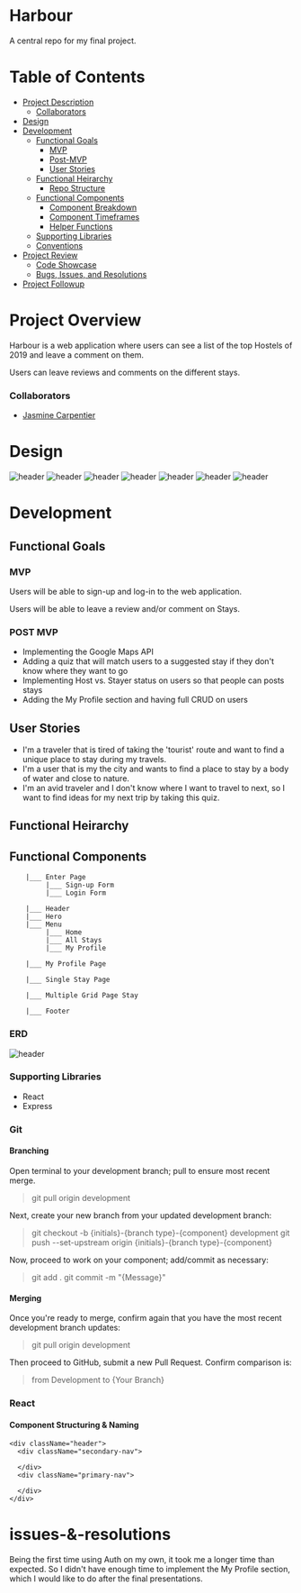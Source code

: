 # Harbour

A central repo for my final project.

# Table of Contents

- [Project Description](#project-description)
  - [Collaborators](#collaborators)
- [Design](#design)
- [Development](#development)
  - [Functional Goals](#functional-goals)
    - [MVP](#mvp)
    - [Post-MVP](#post-mvp)
    - [User Stories](#user-stories)
  - [Functional Heirarchy](#functional-heirarchy)
    - [Repo Structure](#repo-structure)
  - [Functional Components](#functional-components)
    - [Component Breakdown](#component-breakdown)
    - [Component Timeframes](#component-timeframes)
    - [Helper Functions](#helper-functions)
  - [Supporting Libraries](#supporting-libraries)
  - [Conventions](#conventions)
- [Project Review](#project-review)
  - [Code Showcase](#code-showcase)
  - [Bugs, Issues, and Resolutions](#issues-&-resolutions)
- [Project Followup](#project-followup)

# Project Overview

Harbour is a web application where  users can see a list of the top Hostels of 2019 and leave a comment on them.

Users can leave reviews and comments on the different stays. 

### Collaborators
* [Jasmine Carpentier](https://github.com/jascarpentier)

# Design 

<img src="client/src/assets/header.png" alt="header">
<img src="client/src/assets/home-page.png" alt="header">
<img src="client/src/assets/enter-page.png" alt="header">
<img src="client/src/assets/my-profile.png" alt="header">
<img src="client/src/assets/multi-location.png" alt="header">
<img src="client/src/assets/single-location.png" alt="header">
<img src="client/src/assets/footer.png" alt="header">


# Development

## Functional Goals

### MVP 

Users will be able to sign-up and log-in to the web application.  

Users will be able to leave a review and/or comment on Stays.


### POST MVP

- Implementing the Google Maps API
- Adding a quiz that will match users to a suggested stay if they don't know where they want to go
- Implementing Host vs. Stayer status on users so that people can posts stays
- Adding the My Profile section and having full CRUD on users

## User Stories 
 * I'm a traveler that is tired of taking the 'tourist' route and want to find a unique place to stay during my travels. 
 * I'm a user that is my the city and wants to find a place to stay by a body of water and close to nature. 
 * I'm an avid traveler and I don't know where I want to travel to next, so I want to find ideas for my next trip by taking this quiz. 

## Functional Heirarchy

## Functional Components

```
    |___ Enter Page
         |___ Sign-up Form
         |___ Login Form

    |___ Header
    |___ Hero
    |___ Menu
         |___ Home 
         |___ All Stays
         |___ My Profile

    |___ My Profile Page
      
    |___ Single Stay Page

    |___ Multiple Grid Page Stay

    |___ Footer 

```

### ERD

<img src="client/src/assets/ERD.png" alt="header">

### Supporting Libraries

* React
* Express

### Git

#### Branching

Open terminal to your development branch; pull to ensure most recent merge.
> git pull origin development

Next, create your new branch from your updated development branch:
> git checkout -b {initials}-{branch type}-{component} development
> git push --set-upstream origin {initials}-{branch type}-{component}

Now, proceed to work on your component; add/commit as necessary:
> git add .
> git commit -m "{Message}"

#### Merging

Once you're ready to merge, confirm again that you have the most recent development branch updates:
> git pull origin development

Then proceed to GitHub, submit a new Pull Request. Confirm comparison is:
> from Development to {Your Branch}

### React

#### Component Structuring & Naming

```
<div className="header">
  <div className="secondary-nav">

  </div>
  <div className="primary-nav">

  </div>
</div>
```
# issues-&-resolutions

Being the first time using Auth on my own, it took me a longer time than expected. So I didn't have enough time to implement the My Profile section, which I would like to do after the final presentations. 


